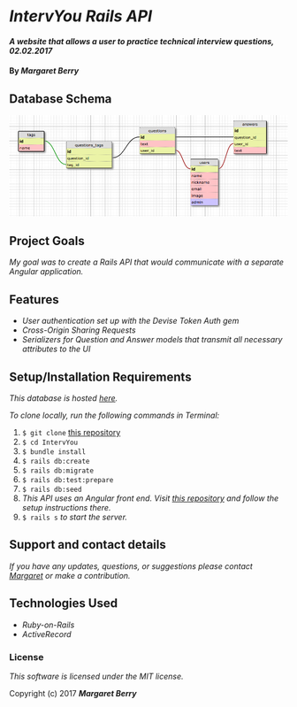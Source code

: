 # _IntervYou Rails API_

#### _A website that allows a user to practice technical interview questions, 02.02.2017_

#### By _**Margaret Berry**_

## Database Schema
![Database Schema](./db_design.png?raw=true "Database Schema Design")

## Project Goals
_My goal was to create a Rails API that would communicate with a separate Angular application._

## Features
* _User authentication set up with the Devise Token Auth gem_
* _Cross-Origin Sharing Requests_
* _Serializers for Question and Answer models that transmit all necessary attributes to the UI_

## Setup/Installation Requirements
_This database is hosted [here](http://nameless-oasis-87770.herokuapp.com/)._

_To clone locally, run the following commands in Terminal:_

1. `$ git clone` [this repository](https://github.com/codemargaret/IntervYou.git)
2. `$ cd IntervYou`
3. `$ bundle install`
4. `$ rails db:create`
5. `$ rails db:migrate`
6. `$ rails db:test:prepare`
7. `$ rails db:seed`
8. _This API uses an Angular front end. Visit [this repository](https://github.com/codemargaret/IntervYou-UI.git) and follow the setup instructions there._
7. `$ rails s` _to start the server._

## Support and contact details
_If you have any updates, questions, or suggestions please contact [Margaret] or make a contribution._

[Margaret]: mailto:codeberry1@gmail.com

## Technologies Used
* _Ruby-on-Rails_
* _ActiveRecord_

### License
*This software is licensed under the MIT license.*

Copyright (c) 2017 **_Margaret Berry_**
